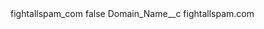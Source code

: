 <?xml version="1.0" encoding="UTF-8"?>
<CustomMetadata xmlns="http://soap.sforce.com/2006/04/metadata" xmlns:xsi="http://www.w3.org/2001/XMLSchema-instance" xmlns:xsd="http://www.w3.org/2001/XMLSchema">
    <label>fightallspam_com</label>
    <protected>false</protected>
    <values>
        <field>Domain_Name__c</field>
        <value xsi:type="xsd:string">fightallspam.com</value>
    </values>
</CustomMetadata>
